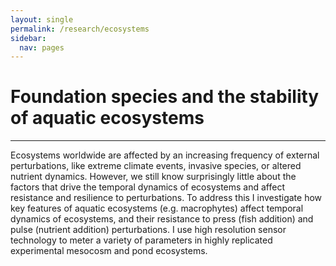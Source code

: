 ```yaml
---
layout: single
permalink: /research/ecosystems
sidebar:
  nav: pages
---
```

# Foundation species and the stability of aquatic ecosystems
---

Ecosystems worldwide are affected by an increasing frequency of external perturbations, like extreme climate events, invasive species, or altered nutrient dynamics. However, we still know surprisingly little about the factors that drive the temporal dynamics of ecosystems and affect resistance and resilience to perturbations. To address this I investigate how key features of aquatic ecosystems (e.g. macrophytes) affect temporal dynamics of ecosystems, and their resistance to press (fish addition) and pulse (nutrient addition) perturbations. I use high resolution sensor technology to meter a variety of parameters in highly replicated experimental mesocosm and pond ecosystems. 
